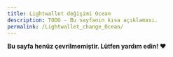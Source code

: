 ```yaml
---
title: Lightwallet değişimi Ocean
description: TODO - Bu sayfanın kısa açıklaması.
permalink: /Lightwallet_change_Ocean/
---
```


**Bu sayfa henüz çevrilmemiştir. Lütfen yardım edin! ❤**
